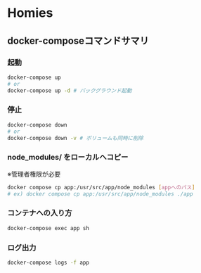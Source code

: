 # Homies

## docker-composeコマンドサマリ

### 起動

```sh
docker-compose up
# or
docker-compose up -d # バックグラウンド起動
```

### 停止

```sh
docker-compose down
# or
docker-compose down -v # ボリュームも同時に削除
```

### node_modules/ をローカルへコピー

※管理者権限が必要

```sh
docker compose cp app:/usr/src/app/node_modules [appへのパス]
# ex) docker compose cp app:/usr/src/app/node_modules ./app
```

### コンテナへの入り方

```sh
docker-compose exec app sh
```

### ログ出力

```sh
docker-compose logs -f app
```